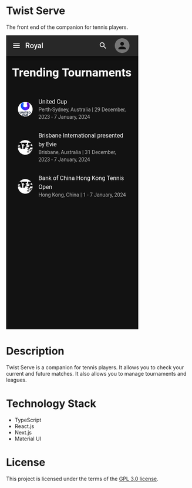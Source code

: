 # Twist Serve

The front end of the companion for tennis players.

![Home page](docs/static/images/home-page.png)

# Description

Twist Serve is a companion for tennis players. It allows you to check your current and future matches. It also allows you to manage tournaments and leagues.

# Technology Stack

- TypeScript
- React.js
- Next.js
- Material UI

# License

This project is licensed under the terms of the [GPL 3.0 license](./LICENSE).
